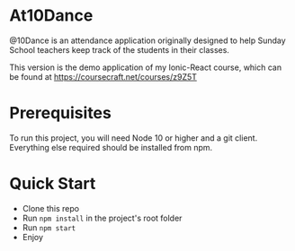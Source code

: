 # At10Dance

@10Dance is an attendance application originally designed to help Sunday School teachers keep track of the students in their classes.

This version is the demo application of my Ionic-React course, which can be found at https://coursecraft.net/courses/z9Z5T

# Prerequisites

To run this project, you will need Node 10 or higher and a git client. Everything else required should be installed from npm.

# Quick Start

- Clone this repo
- Run `npm install` in the project's root folder
- Run `npm start`
- Enjoy
